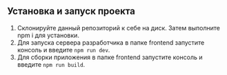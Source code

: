 ## Установка и запуск проекта
1. Склонируйте данный репозиторий к себе на диск. Затем выполните npm i для установки.
2. Для запуска сервера разработчика в папке frontend запустите консоль и введите `npm run dev`.
3. Для сборки приложения в папке frontend запустите консоль и введите `npm run build`.

